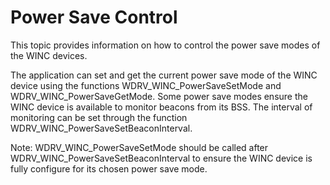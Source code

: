 # Power Save Control

This topic provides information on how to control the power save modes of the WINC devices.

The application can set and get the current power save mode of the WINC device using the functions
WDRV_WINC_PowerSaveSetMode and WDRV_WINC_PowerSaveGetMode.
Some power save modes ensure the WINC device is available to monitor beacons from its BSS. The interval of monitoring can be set through the function WDRV_WINC_PowerSaveSetBeaconInterval.

Note: WDRV_WINC_PowerSaveSetMode should be called after WDRV_WINC_PowerSaveSetBeaconInterval to ensure the WINC device is fully configure for its chosen power save mode.